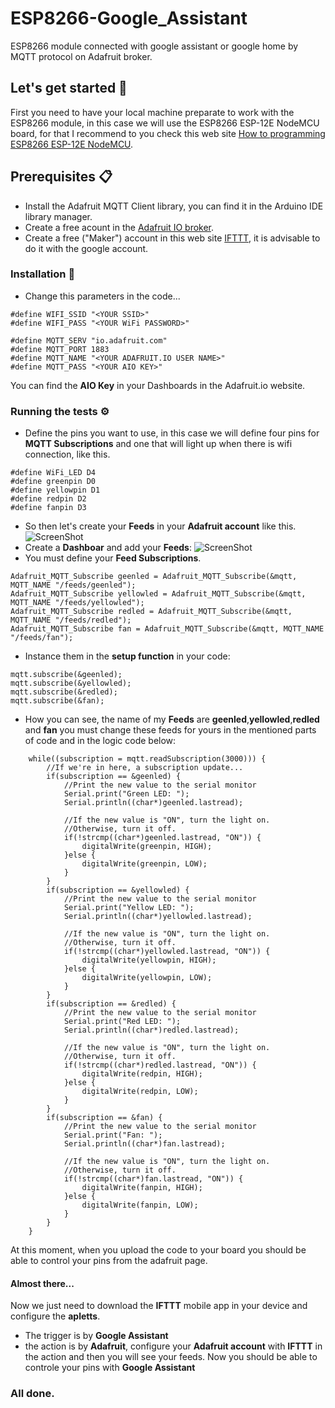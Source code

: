 # ESP8266-Google_Assistant
ESP8266 module connected with google assistant or google home by MQTT protocol on Adafruit broker.
## Let's get started 🚀
First you need to have your local machine preparate to work with the ESP8266 module, in this case we will use the ESP8266 ESP-12E NodeMCU board, for that I recommend to you check this web site [How to programming ESP8266 ESP-12E NodeMCU](https://www.instructables.com/id/Programming-ESP8266-ESP-12E-NodeMCU-Using-Arduino-/).
## Prerequisites 📋
* Install the Adafruit MQTT Client library, you can find it in the Arduino IDE library manager.
* Create a free acount in the [Adafruit IO broker](https://io.adafruit.com/).
* Create a free ("Maker") account in this web site [IFTTT](https://platform.ifttt.com/), it is advisable to do it with the google account.
### Installation 🔧
* Change this parameters in the code...
````
#define WIFI_SSID "<YOUR SSID>"
#define WIFI_PASS "<YOUR WiFi PASSWORD>"
````
`````
#define MQTT_SERV "io.adafruit.com"
#define MQTT_PORT 1883
#define MQTT_NAME "<YOUR ADAFRUIT.IO USER NAME>"
#define MQTT_PASS "<YOUR AIO KEY>"
``````
You can find the **AIO Key** in your Dashboards in the Adafruit.io website. 
### Running the tests ⚙️
* Define the pins you want to use, in this case we will define four pins for **MQTT Subscriptions** and one that will light up when there is wifi connection, like this.
````
#define WiFi_LED D4
#define greenpin D0
#define yellowpin D1
#define redpin D2
#define fanpin D3
```````
* So then let's create your **Feeds** in your **Adafruit account** like this.
![ScreenShot](https://github.com/kevingtzz/ESP8266-Google_Assistant/blob/master/Documentation%20IMG/Screen%20Shot%202018-11-21%20at%2017.20.16.png)
* Create a **Dashboar** and add your **Feeds**:
![ScreenShot](https://github.com/kevingtzz/ESP8266-Google_Assistant/blob/master/Documentation%20IMG/Screen%20Shot%202018-11-21%20at%2017.34.30.png)
* You must define your **Feed Subscriptions**.
`````
Adafruit_MQTT_Subscribe geenled = Adafruit_MQTT_Subscribe(&mqtt, MQTT_NAME "/feeds/geenled");
Adafruit_MQTT_Subscribe yellowled = Adafruit_MQTT_Subscribe(&mqtt, MQTT_NAME "/feeds/yellowled");
Adafruit_MQTT_Subscribe redled = Adafruit_MQTT_Subscribe(&mqtt, MQTT_NAME "/feeds/redled");
Adafruit_MQTT_Subscribe fan = Adafruit_MQTT_Subscribe(&mqtt, MQTT_NAME "/feeds/fan");
``````
* Instance them in the **setup function** in your code:
`````
mqtt.subscribe(&geenled);
mqtt.subscribe(&yellowled);
mqtt.subscribe(&redled);
mqtt.subscribe(&fan);
`````
* How you can see, the name of my **Feeds** are **geenled**,**yellowled**,**redled** and **fan** you must change these feeds for yours in the mentioned parts of code and in the logic code below:
````
    while((subscription = mqtt.readSubscription(3000))) {
        //If we're in here, a subscription update...
        if(subscription == &geenled) {
            //Print the new value to the serial monitor
            Serial.print("Green LED: ");
            Serial.println((char*)geenled.lastread);

            //If the new value is "ON", turn the light on.
            //Otherwise, turn it off.
            if(!strcmp((char*)geenled.lastread, "ON")) {
                digitalWrite(greenpin, HIGH);
            }else {
                digitalWrite(greenpin, LOW);
            }
        }
        if(subscription == &yellowled) {
            //Print the new value to the serial monitor
            Serial.print("Yellow LED: ");
            Serial.println((char*)yellowled.lastread);

            //If the new value is "ON", turn the light on.
            //Otherwise, turn it off.
            if(!strcmp((char*)yellowled.lastread, "ON")) {
                digitalWrite(yellowpin, HIGH);
            }else {
                digitalWrite(yellowpin, LOW);
            }
        }
        if(subscription == &redled) {
            //Print the new value to the serial monitor
            Serial.print("Red LED: ");
            Serial.println((char*)redled.lastread);

            //If the new value is "ON", turn the light on.
            //Otherwise, turn it off.
            if(!strcmp((char*)redled.lastread, "ON")) {
                digitalWrite(redpin, HIGH);
            }else {
                digitalWrite(redpin, LOW);
            }
        }
        if(subscription == &fan) {
            //Print the new value to the serial monitor
            Serial.print("Fan: ");
            Serial.println((char*)fan.lastread);

            //If the new value is "ON", turn the light on.
            //Otherwise, turn it off.
            if(!strcmp((char*)fan.lastread, "ON")) {
                digitalWrite(fanpin, HIGH);
            }else {
                digitalWrite(fanpin, LOW);
            }
        }
    }
 `````
At this moment, when you upload the code to your board you should be able to control your pins from the adafruit page.
#### Almost there...
Now we just need to download the **IFTTT** mobile app in your device and configure the **apletts**.
* The trigger is by **Google Assistant**
* the action is by **Adafruit**, configure your **Adafruit account** with **IFTTT** in the action and then you will see your feeds.
Now you should be able to controle your pins with **Google Assistant**
### All done.
